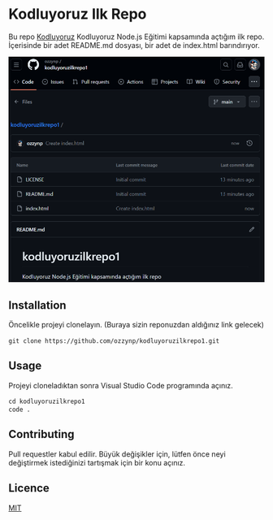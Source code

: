 # Kodluyoruz Ilk Repo

Bu repo [Kodluyoruz](https://kodluyoruz.org/) Kodluyoruz Node.js Eğitimi kapsamında açtığım ilk repo. İçerisinde bir adet README.md dosyası, bir adet de index.html barındırıyor.

![alt text](ilkrepo.png)

## Installation

Öncelikle projeyi clonelayın. (Buraya sizin reponuzdan aldığınız link gelecek)

` git clone https://github.com/ozzynp/kodluyoruzilkrepo1.git `

## Usage

Projeyi cloneladıktan sonra Visual Studio Code programında açınız.

```
cd kodluyoruzilkrepo1
code .
```

## Contributing 

Pull requestler kabul edilir. Büyük değişikler için, lütfen önce neyi değiştirmek istediğinizi tartışmak için bir konu açınız.

## Licence

[MIT](https://choosealicense.com/licenses/mit/)
